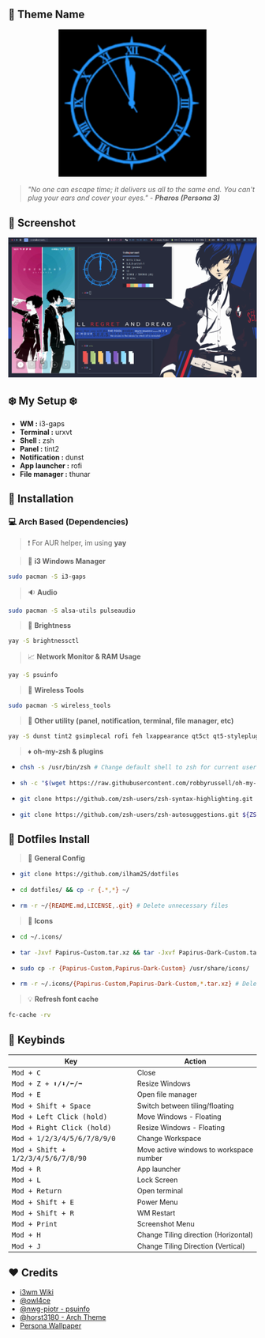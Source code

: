 ## :dart: Theme Name

<div style="text-align:center;"><img src="/Other/darkhour.gif" width="300px"/></div>

> _"No one can escape time; it delivers us all to the same end. You can't plug your ears and cover your eyes." - **Pharos (Persona 3)**_

## :art: Screenshot

![SS](/Other/screen1.png)

## :snowflake: My Setup :snowflake:

- **WM :** i3-gaps
- **Terminal :** urxvt
- **Shell :** zsh
- **Panel :** tint2
- **Notification :** dunst
- **App launcher :** rofi
- **File manager :** thunar

## :wrench: Installation

### :computer: **Arch Based (Dependencies)**

> :exclamation: For AUR helper, im using **yay**

> :page_with_curl: **i3 Windows Manager**

```bash
sudo pacman -S i3-gaps
```

> :sound: **Audio**

```bash
sudo pacman -S alsa-utils pulseaudio
```

> :high_brightness: **Brightness**

```bash
yay -S brightnessctl
```

> :chart_with_upwards_trend: **Network Monitor & RAM Usage**

```bash
yay -S psuinfo
```

> :signal_strength: **Wireless Tools**

```bash
sudo pacman -S wireless_tools
```

> :hammer: **Other utility (panel, notification, terminal, file manager, etc)**

```bash
yay -S dunst tint2 gsimplecal rofi feh lxappearance qt5ct qt5-styleplugins lxsession xautolock rxvt-unicode-patched xclip scrot thunar thunar-archive-plugin thunar-media-tags-plugin thunar-volman tumbler w3m geany nano vim viewnior pavucontrol parcellite neofetch htop picom gtk2-perl zsh zsh-completions imagemagick playerctl networkmanager-dmenu
```

> :diamonds: **oh-my-zsh & plugins**

- ```bash
  chsh -s /usr/bin/zsh # Change default shell to zsh for current user
  ```

- ```bash
  sh -c "$(wget https://raw.githubusercontent.com/robbyrussell/oh-my-zsh/master/tools/install.sh -O -)"
  ```

- ```bash
  git clone https://github.com/zsh-users/zsh-syntax-highlighting.git ${ZSH_CUSTOM:-~/.oh-my-zsh/custom}/plugins/zsh-syntax-highlighting
  ```

- ```bash
  git clone https://github.com/zsh-users/zsh-autosuggestions.git ${ZSH_CUSTOM:-~/.oh-my-zsh/custom}/plugins/zsh-autosuggestions
  ```

## :wrench: Dotfiles Install

> :file_folder: **General Config**

- ```bash
  git clone https://github.com/ilham25/dotfiles
  ```

- ```bash
  cd dotfiles/ && cp -r {.*,*} ~/
  ```

- ```bash
  rm -r ~/{README.md,LICENSE,.git} # Delete unnecessary files
  ```

> :nut_and_bolt: **Icons**

- ```bash
  cd ~/.icons/
  ```
- ```bash
  tar -Jxvf Papirus-Custom.tar.xz && tar -Jxvf Papirus-Dark-Custom.tar.xz
  ```

- ```bash
  sudo cp -r {Papirus-Custom,Papirus-Dark-Custom} /usr/share/icons/
  ```

- ```bash
  rm -r ~/.icons/{Papirus-Custom,Papirus-Dark-Custom,*.tar.xz} # Delete unnecessary files
  ```

> :bulb: **Refresh font cache**

```bash
fc-cache -rv
```

## :black_square_button: Keybinds

| Key                                                                     | Action                                  |
| ----------------------------------------------------------------------- | --------------------------------------- |
| <kbd>Mod + C</kbd>                                                      | Close                                   |
| <kbd>Mod + Z + :arrow_up:/:arrow_down:/:arrow_left:/:arrow_right:</kbd> | Resize Windows                          |
| <kbd>Mod + E</kbd>                                                      | Open file manager                       |
| <kbd>Mod + Shift + Space</kbd>                                          | Switch between tiling/floating          |
| <kbd>Mod + Left Click (hold)</kbd>                                      | Move Windows - Floating                 |
| <kbd>Mod + Right Click (hold)</kbd>                                     | Resize Windows - Floating               |
| <kbd>Mod + 1/2/3/4/5/6/7/8/9/0</kbd>                                    | Change Workspace                        |
| <kbd>Mod + Shift + 1/2/3/4/5/6/7/8/90</kbd>                             | Move active windows to workspace number |
| <kbd>Mod + R</kbd>                                                      | App launcher                            |
| <kbd>Mod + L</kbd>                                                      | Lock Screen                             |
| <kbd>Mod + Return</kbd>                                                 | Open terminal                           |
| <kbd>Mod + Shift + E</kbd>                                              | Power Menu                              |
| <kbd>Mod + Shift + R</kbd>                                              | WM Restart                              |
| <kbd>Mod + Print</kbd>                                                  | Screenshot Menu                         |
| <kbd>Mod + H</kbd>                                                      | Change Tiling direction (Horizontal)    |
| <kbd>Mod + J</kbd>                                                      | Change Tiling Direction (Vertical)      |

## :heart: Credits

- [i3wm Wiki](https://i3wm.org/docs/userguide.html)
- [@owl4ce](https://github.com/owl4ce/)
- [@nwg-piotr - psuinfo](https://github.com/nwg-piotr)
- [@horst3180 - Arch Theme](https://github.com/horst3180/arc-theme)
- [Persona Wallpaper](https://wall.alphacoders.com/big.php?i=756850)
